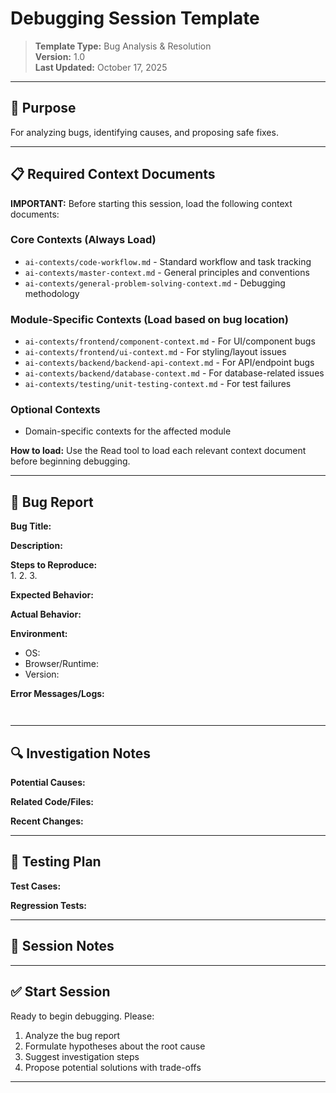 # Debugging Session Template

> **Template Type:** Bug Analysis & Resolution  
> **Version:** 1.0  
> **Last Updated:** October 17, 2025

---

## 🎯 Purpose

For analyzing bugs, identifying causes, and proposing safe fixes.

---

## 📋 Required Context Documents

**IMPORTANT:** Before starting this session, load the following context documents:

### Core Contexts (Always Load)
- `ai-contexts/code-workflow.md` - Standard workflow and task tracking
- `ai-contexts/master-context.md` - General principles and conventions
- `ai-contexts/general-problem-solving-context.md` - Debugging methodology

### Module-Specific Contexts (Load based on bug location)
- `ai-contexts/frontend/component-context.md` - For UI/component bugs
- `ai-contexts/frontend/ui-context.md` - For styling/layout issues
- `ai-contexts/backend/backend-api-context.md` - For API/endpoint bugs
- `ai-contexts/backend/database-context.md` - For database-related issues
- `ai-contexts/testing/unit-testing-context.md` - For test failures

### Optional Contexts
- Domain-specific contexts for the affected module

**How to load:** Use the Read tool to load each relevant context document before beginning debugging.

---

## 🐛 Bug Report

<!-- Document the bug details before starting -->

**Bug Title:**  


**Description:**  


**Steps to Reproduce:**  
1. 
2. 
3. 

**Expected Behavior:**  


**Actual Behavior:**  


**Environment:**  
- OS: 
- Browser/Runtime: 
- Version: 

**Error Messages/Logs:**  
```


```

---

## 🔍 Investigation Notes

<!-- Add debugging observations, hypotheses, or findings -->

**Potential Causes:**  


**Related Code/Files:**  


**Recent Changes:**  


---

## 🧪 Testing Plan

<!-- Define how to verify the fix -->

**Test Cases:**  


**Regression Tests:**  


---

## 📝 Session Notes

<!-- Add any additional context or constraints -->

---

## ✅ Start Session

Ready to begin debugging. Please:
1. Analyze the bug report
2. Formulate hypotheses about the root cause
3. Suggest investigation steps
4. Propose potential solutions with trade-offs

---
